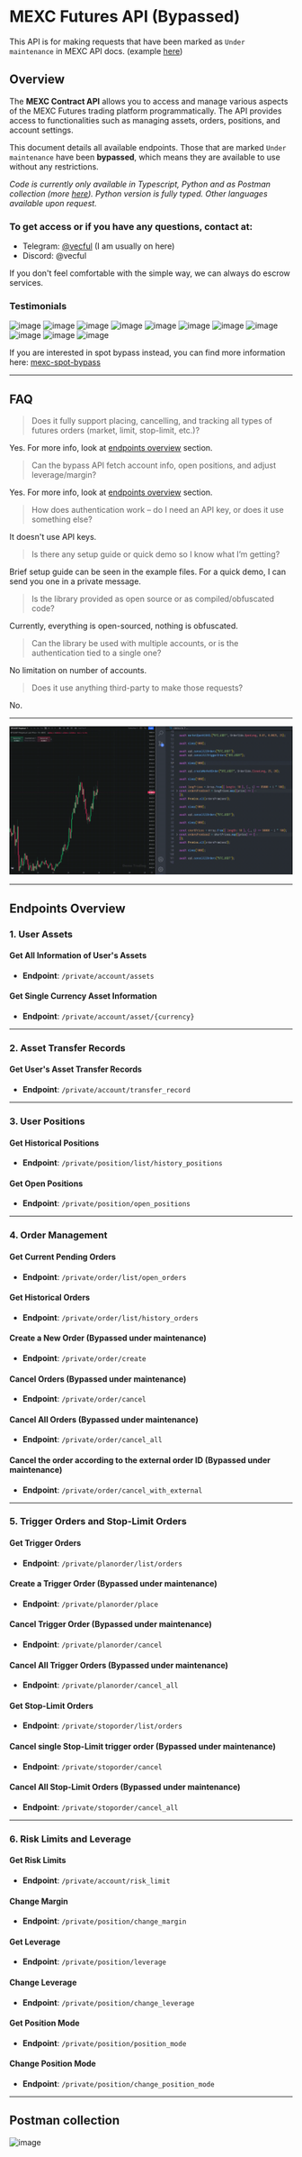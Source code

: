 # MEXC Futures API (Bypassed)

This API is for making requests that have been marked as `Under maintenance` in MEXC API docs. (example [here](https://mexcdevelop.github.io/apidocs/contract_v1_en/#order-under-maintenance))


## Overview
The **MEXC Contract API** allows you to access and manage various aspects of the MEXC Futures trading platform programmatically. The API provides access to functionalities such as managing assets, orders, positions, and account settings.

This document details all available endpoints. Those that are marked `Under maintenance` have been **bypassed**, which means they are available to use without any restrictions.

*Code is currently only available in Typescript, Python and as Postman collection (more [here](#postman-collection)). Python version is fully typed. Other languages available upon request.*


### To get access or if you have any questions, contact at:

* Telegram: [@vecful](https://t.me/vecful) (I am usually on here)
* Discord: @vecful

If you don't feel comfortable with the simple way, we can always do escrow services.

### Testimonials

<img width="77" alt="image" src="https://github.com/user-attachments/assets/6cb2150c-a0c9-4422-868a-4b71ac06596a" />
<img width="77" alt="image" src="https://github.com/user-attachments/assets/d9f56180-bd4b-414f-9fcc-d1190f7cad89" />
<img width="77" alt="image" src="https://github.com/user-attachments/assets/bcd74fa6-56e8-448a-8eb2-7bea525d6414" />
<img width="77" alt="image" src="https://github.com/user-attachments/assets/f4e026b2-21f9-4ded-94fa-d618ba88605a" />
<img width="77" alt="image" src="https://github.com/user-attachments/assets/5fc57065-8db6-4008-86f5-968a5054572b" />
<img width="77" alt="image" src="https://github.com/user-attachments/assets/46a1d169-3873-429b-a1c5-6f892f2cc6e2" />
<img width="77" alt="image" src="https://github.com/user-attachments/assets/220dde35-33a6-4671-9a3f-d8c59bfca85a" />
<img width="111" alt="image" src="https://github.com/user-attachments/assets/c1f94546-6341-4229-9b64-f702ab2c319f" />
<img width="77" alt="image" src="https://github.com/user-attachments/assets/149e57ce-b210-4e26-9adb-41ca308d54f0" />
<img width="77" alt="image" src="https://github.com/user-attachments/assets/182b5ce1-683a-463c-9112-0f1c417055ab" />
<img width="77" alt="image" src="https://github.com/user-attachments/assets/e0e13c82-69f8-4eca-9b94-0261eaf1c824" />


If you are interested in spot bypass instead, you can find more information here: [mexc-spot-bypass](https://github.com/vecful/mexc-spot-bypass)

---

## FAQ
> Does it fully support placing, cancelling, and tracking all types of futures orders (market, limit, stop-limit, etc.)?

Yes. For more info, look at [endpoints overview](#endpoints-overview) section.

> Can the bypass API fetch account info, open positions, and adjust leverage/margin?

Yes. For more info, look at [endpoints overview](#endpoints-overview) section.

> How does authentication work – do I need an API key, or does it use something else?

It doesn't use API keys.

> Is there any setup guide or quick demo so I know what I’m getting?

Brief setup guide can be seen in the example files. For a quick demo, I can send you one in a private message.

> Is the library provided as open source or as compiled/obfuscated code?

Currently, everything is open-sourced, nothing is obfuscated.

> Can the library be used with multiple accounts, or is the authentication tied to a single one?

No limitation on number of accounts.

> Does it use anything third-party to make those requests?

No.

 
---

![assets/demo.gif](assets/demo.gif)

---

## Endpoints Overview

### 1. **User Assets**

#### Get All Information of User's Assets
- **Endpoint**: `/private/account/assets`
  
#### Get Single Currency Asset Information
- **Endpoint**: `/private/account/asset/{currency}`

---

### 2. **Asset Transfer Records**

#### Get User's Asset Transfer Records
- **Endpoint**: `/private/account/transfer_record`

---

### 3. **User Positions**

#### Get Historical Positions
- **Endpoint**: `/private/position/list/history_positions`

#### Get Open Positions
- **Endpoint**: `/private/position/open_positions`

---

### 4. **Order Management**

#### Get Current Pending Orders
- **Endpoint**: `/private/order/list/open_orders`

#### Get Historical Orders
- **Endpoint**: `/private/order/list/history_orders`

#### Create a New Order (Bypassed under maintenance)
- **Endpoint**: `/private/order/create`

#### Cancel Orders (Bypassed under maintenance)
- **Endpoint**: `/private/order/cancel`

#### Cancel All Orders (Bypassed under maintenance)
- **Endpoint**: `/private/order/cancel_all`

#### Cancel the order according to the external order ID (Bypassed under maintenance)
- **Endpoint**: `/private/order/cancel_with_external`

---

### 5. **Trigger Orders and Stop-Limit Orders**

#### Get Trigger Orders
- **Endpoint**: `/private/planorder/list/orders`

#### Create a Trigger Order (Bypassed under maintenance)
- **Endpoint**: `/private/planorder/place`

#### Cancel Trigger Order (Bypassed under maintenance)
- **Endpoint**: `/private/planorder/cancel`
  
#### Cancel All Trigger Orders (Bypassed under maintenance)
- **Endpoint**: `/private/planorder/cancel_all`

#### Get Stop-Limit Orders
- **Endpoint**: `/private/stoporder/list/orders`

#### Cancel single Stop-Limit trigger order (Bypassed under maintenance)
- **Endpoint**: `/private/stoporder/cancel`

#### Cancel All Stop-Limit Orders (Bypassed under maintenance)
- **Endpoint**: `/private/stoporder/cancel_all`

---

### 6. **Risk Limits and Leverage**

#### Get Risk Limits
- **Endpoint**: `/private/account/risk_limit`

#### Change Margin
- **Endpoint**: `/private/position/change_margin`

#### Get Leverage
- **Endpoint**: `/private/position/leverage`

#### Change Leverage
- **Endpoint**: `/private/position/change_leverage`

#### Get Position Mode
- **Endpoint**: `/private/position/position_mode`

#### Change Position Mode
- **Endpoint**: `/private/position/change_position_mode`

---

## Postman collection

![image](https://github.com/user-attachments/assets/5ef3f585-c043-42ba-827d-1e435c1167ae)


